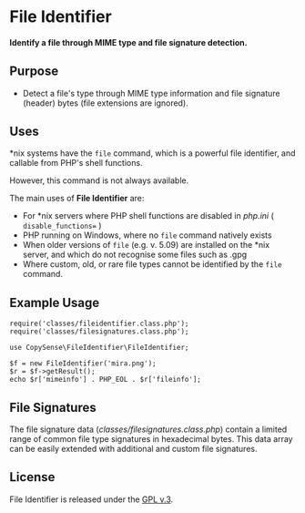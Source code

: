 
# File Identifier


#### Identify a file through MIME type and file signature detection.


## Purpose

+ Detect a file's type through MIME type information and file signature (header) bytes (file extensions are ignored).


## Uses

*nix systems have the `file` command, which is a powerful file identifier, and callable from PHP's shell functions.

However, this command is not always available.

The main uses of **File Identifier** are:

+ For \*nix servers where PHP shell functions are disabled in *php.ini* ( `disable_functions=` )
+ PHP running on Windows, where no `file` command natively exists
+ When older versions of `file` (e.g. v. 5.09) are installed on the \*nix server, and which do not recognise some files such as .gpg
+ Where custom, old, or rare file types cannot be identified by the `file` command.


## Example Usage

    require('classes/fileidentifier.class.php');
    require('classes/filesignatures.class.php');

    use CopySense\FileIdentifier\FileIdentifier;

    $f = new FileIdentifier('mira.png');
    $r = $f->getResult();
    echo $r['mimeinfo'] . PHP_EOL . $r['fileinfo'];


## File Signatures

The file signature data (*classes/filesignatures.class.php*) contain a limited range of common file type signatures in hexadecimal bytes. This data array can be easily extended with additional and custom file signatures.


## License

File Identifier is released under the [GPL v.3](https://www.gnu.org/licenses/gpl-3.0.html).
